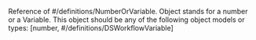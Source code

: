 Reference of #/definitions/NumberOrVariable. Object stands for a number or a Variable. This object should be any of the following object models or types: [number, #/definitions/DSWorkflowVariable]